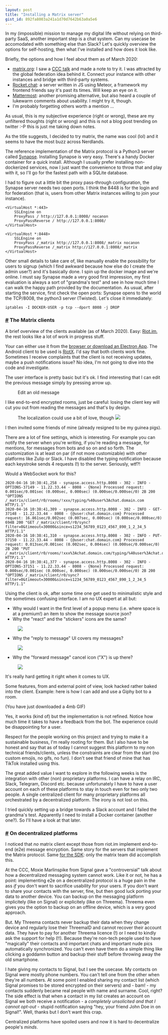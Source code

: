 ```yaml
---
layout: post
title: "Installing a Matrix server"
gist_id: 892fa8003a241a1d70d7642b63a0a5e6
---
```


In my (impossible) mission to manage my digital life without relying on third-party SaaS, another important step is a chat system. Can my usecase be accomodated with something else than Slack? Let's quickly overview the options for self-hosting, then what I've installed and how does it look like.

Briefly, the options and how I feel about them as of March 2020:
- [matrix.org](https://matrix.org): I saw a [CCC talk](https://media.ccc.de/v/35c3-9400-matrix_the_current_status_and_year_to_date) and made a note to try it. I was attracted by the global federation idea behind it. Connect your instance with other instances and bridge with third-party systems.
- [Rocket.chat](https://github.com/RocketChat): a server written in JS using Meteor, a framework my frontend friends say it's past its times. Will keep an eye on it.
- [Mattermost](https://mattermost.com): another promising alternative, but also heard a couple of lukewarm comments about usability. I might try it, though.
- I'm probably forgetting others worth a mention ...

As usual, this is my subjective experience (right or wrong), these are my unfiltered thoughts (right or wrong) and this is not a blog post trending on twitter :-P this is just me taking down notes.

As the title suggests, I decided to try matrix, the name was cool (lol) and it seems to have the most buzz across Nerdlands.

The reference implementation of the Matrix protocol is a Python3 server called [Synapse](https://github.com/matrix-org/synapse). Installing Synapse is very easy. There's a handy Docker container for a quick install. Although I usually prefer installing non-dockerized services, now I just want the convenience to throw that and play with it, so I'll go for the fastest path with a SQLite database.

I had to figure out a little bit the proxy pass-through configuration, the Synapse server needs two open ports. I think the 8448 is for the login and for federation (that is, users from other Matrix instances willing to join your instance).
```
<VirtualHost *:443>
    SSLEngine on
    ProxyPass / http://127.0.0.1:8008/ nocanon
    ProxyPassReverse / http://127.0.0.1:8008/
</VirtualHost>

<VirtualHost *:8448>
    SSLEngine on
    ProxyPass /_matrix http://127.0.0.1:8008/_matrix nocanon
    ProxyPassReverse /_matrix http://127.0.0.1:8008/_matrix
</VirtualHost>
```

Other small details to take care of, like manually enable the possibility for users to signup (which I find awkward because how else do I create the admin user?) and it's basically done. I spin up the docker image and we're online. I must say Synapse made a very good first impression, my first evaluation is always a sort of "grandma's test" and see in how much time I can walk the happy path provided by the documentation.
As usual, after starting the service, first check the open ports: Synapse opens to the world the TCP/8008, the python3 server (Twisted). Let's close it immediately:

`iptables -I DOCKER-USER -p tcp --dport 8008 -j DROP`

### <a id="part_1" href="#part_1" class="header-anchor">#</a> The Matrix clients

A brief overview of the clients available (as of March 2020). Easy: [Riot.im](https://riot.im), the rest looks like a lot of work in progress stuff.

Your can either use it from the [browser or download an Electron App](https://github.com/vector-im/riot-web). The Android client to be used is [RiotX](https://github.com/vector-im/riotX-android). I'd say that both clients work fine. Sometimes I receive complaints that the client is not receiving updates, maybe a push notifications issue? No idea, I'm not going to dive into the code and investigate.

The user interface is pretty basic but it's ok. I find interesting that I can edit the previous message simply by pressing arrow up.

<figure>
    <figcaption>Edit an old message</figcaption>
    <img data-gifffer="/assets/riot-edit-msgs.gif" />
</figure>

I like end-to-end encrypted rooms, just be careful: losing the client key will cut you out from reading the messages and that's by design.

<figure>
    <caption>The localization could use a bit of love, though</caption>
    <img src="/assets/riotim-e2e.png">
</figure>

I then invited some friends of mine (already resigned to be my guinea pigs).

There are a lot of fine settings, which is interesting. For example you can notify the server when you're writing, if you're reading a message, for mentions, for messages from bots and so on and so forth. The customization is at least on par (if not more customizable) with other platforms like Zulip or Slack. I have disabled the typing notification because each keystroke sends 4 requests (!) to the server. Seriously, wtf?!

Would a WebSocket work for this?
```
2020-04-16 10:38:41,258 - synapse.access.http.8008 - 302 - INFO - OPTIONS-37149 - 11.22.33.44 - 8008 - {None} Processed request: 0.001sec/0.001sec (0.000sec, 0.000sec) (0.000sec/0.000sec/0) 2B 200 "OPTIONS /_matrix/client/r0/rooms/!xxx/typing/%40user%3Achat.domain.com HTTP/1.1"
2020-04-16 10:38:41,309 - synapse.access.http.8008 - 302 - INFO - GET-37148 - 11.22.33.44 - 8008 - {@user:chat.domain.com} Processed request: 16.861sec/0.002sec (0.007sec, 0.000sec) (0.000sec/0.000sec/0) 694B 200 "GET /_matrix/client/r0/sync?filter=0&timeout=30000&since=s1234_56789_0123_4567_890_1_2_34_5 HTTP/1.1"
2020-04-16 10:38:41,310 - synapse.access.http.8008 - 302 - INFO - PUT-37150 - 11.22.33.44 - 8008 - {@user:chat.domain.com} Processed request: 0.013sec/0.001sec (0.002sec, 0.004sec) (0.000sec/0.000sec/0) 2B 200 "PUT /_matrix/client/r0/rooms/!xxx%3Achat.domain.com/typing/%40user%3Achat.domain.com HTTP/1.1"
2020-04-16 10:38:41,377 - synapse.access.http.8008 - 302 - INFO - OPTIONS-37151 - 11.22.33.44 - 8008 - {None} Processed request: 0.000sec/0.001sec (0.000sec, 0.000sec) (0.000sec/0.000sec/0) 2B 200 "OPTIONS /_matrix/client/r0/sync?filter=0&timeout=30000&since=s1234_56789_0123_4567_890_1_2_34_5 HTTP/1.1"
```

Using the client is ok, after some time one get used to minimalistic style and the sometimes confusing interface. I am no UX expert at all but:

- Why would I want in the first level of a popup menu (i.e. where space is at a premium!) an item to show the message source json?
- Why the "react" and the "stickers" icons are the same?

<figure>
    <img src="/assets/riotim-web-ux-0.png">
</figure>

- Why the "reply to message" UI covers my messages?

<figure>
    <img src="/assets/riotim-web-ux-1.png">
</figure>

- Why the "forward message" cancel icon ("X") is up there?

<figure>
    <img src="/assets/riotim-web-ux-2.png">
</figure>

It's really hard getting it right when it comes to UX.

Some features, from and external point of view, look hacked rather baked into the client. Example: here is how I can add and use a Giphy bot to a room.

<figcaption>(You have just downloaded a 4mb GIF)</figcaption>
<img data-gifffer="/assets/riot-add-giphy-synapse.gif" data-gifffer-alt="Can't even troll my friends" />

Yes, it works (kind of) but the implementation is not refined. Notice how much time it takes to have a feedback from the bot. The experience could be disappointing for a user.

Respect for the people working on this project and trying to make it a sustainable business, I'm really rooting for them. But I also have to be honest and say that as of today I cannot suggest this platform to my non technical friends/clients, unless the constraints are clear from the start (no custom emojis, no gifs, no fun). I don't see that friend of mine that has TikTok installed using this.

The great added value I want to explore in the following weeks is the integration with other (non) proprietary platforms. I can have a relay on IRC, Slack, Telegram, Discord etc. because unfortunately I have to have a user account on each of these platforms to stay in touch even for two only two people. A single centralized client for many proprietary platforms all orchestrated by a decentralized platform. The irony is not lost on this.

I tried quickly setting up a bridge towards a Slack account and I failed the grandma's test. Apparently I need to install a Docker container (another one?). So I'll have a look at that later.

### <a id="part_2" href="#part_2" class="header-anchor">#</a> On decentralized platforms

I noticed that *no* matrix client except those from riot.im implement end-to-end (e2e) message encryption. Same story for the servers that implement the Matrix protocol. Same [for the SDK](https://matrix.org/sdks/): only the matrix team did accomplish this.

At the CCC, Moxie Marlinspike from Signal gave a "controversial" talk about how a decentralized messaging system cannot work. Like it or not, he has a point: implementing e2e on a decentralized protocol is a huge pain in the ass *if* you don't want to sacrifice usability for your users. If you don't want to share your contacts with the server, fine, but then good luck porting your data to another device. You can backup on the messaging platform implicitely (like on Signal) or explicitely (like on Threema). Threema even gives you the option to backup on an offline device, which is a very good approach.

But. My Threema contacts never backup their data when they change device and regularly lose their ThreemaID and cannot recover their account data. They have to pay for another Threema licence (!) or I need to kindly ask the support for help (!!). Because they're non-tech people used to have "magically" their contacts and important chats and important nude pics automatically synchronized. You can't even have them do a simple thing like clicking a goddamn button and backup their stuff before throwing away the old smartphone.

I hate giving my contacts to Signal, but I see the usecase. My contacts on Signal were mostly phone numbers. You can't tell one from the other when they're all numbers. At some point I enabled sharing my contact list (which Signal promises to be stored encrypted on their servers) and - bam! - my contacts suddenly became real people with name and surname. Cool, right? The side effect is that when a contact in my list creates an account on Signal we both receive a notification - a *completely unsolicited and that I cannot opt-out* - stupid notification saying "hey, your friend John Doe in on Signal!". Well, thanks but I don't want this crap.

Centralized platforms have spoiled users and now it is hard to decentralize people's *minds*.
